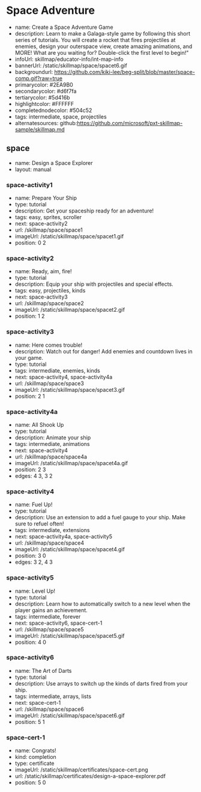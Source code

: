 # Space Adventure
* name: Create a Space Adventure Game
* description: Learn to make a Galaga-style game by following this short series of tutorials. You will create a rocket that fires projectiles at enemies, design your outerspace view, create amazing animations, and MORE!  What are you waiting for?  Double-click the first level to begin!" 
* infoUrl: skillmap/educator-info/int-map-info
* bannerUrl: /static/skillmap/space/spacet6.gif
* backgroundurl: https://github.com/kiki-lee/beg-split/blob/master/space-comp.gif?raw=true
* primarycolor: #2EA9B0
* secondarycolor: #d6f7fa
* tertiarycolor: #5d416b
* highlightcolor: #FFFFFF
* completednodecolor: #504c52
* tags: intermediate, space, projectiles
* alternatesources: github:https://github.com/microsoft/pxt-skillmap-sample/skillmap.md


## space
* name: Design a Space Explorer
* layout: manual

### space-activity1
* name: Prepare Your Ship
* type: tutorial
* description: Get your spaceship ready for an adventure!
* tags: easy, sprites, scroller
* next: space-activity2
* url: /skillmap/space/space1
* imageUrl: /static/skillmap/space/spacet1.gif
* position: 0 2

### space-activity2
* name: Ready, aim, fire!
* type: tutorial
* description: Equip your ship with projectiles and special effects.
* tags: easy, projectiles, kinds
* next: space-activity3
* url: /skillmap/space/space2
* imageUrl: /static/skillmap/space/spacet2.gif
* position: 1 2

### space-activity3
* name: Here comes trouble!
* description: Watch out for danger! Add enemies and countdown lives in your game.
* type: tutorial
* tags: intermediate, enemies, kinds
* next: space-activity4, space-activity4a
* url: /skillmap/space/space3
* imageUrl: /static/skillmap/space/spacet3.gif
* position: 2 1

### space-activity4a
* name: All Shook Up
* type: tutorial
* description: Animate your ship 
* tags: intermediate, animations
* next: space-activity4
* url: /skillmap/space/space4a
* imageUrl: /static/skillmap/space/spacet4a.gif
* position: 2 3
* edges: 4 3, 3 2

### space-activity4
* name: Fuel Up!
* type: tutorial
* description: Use an extension to add a fuel gauge to your ship. Make sure to refuel often!
* tags: intermediate, extensions
* next: space-activity4a, space-activity5
* url: /skillmap/space/space4
* imageUrl: /static/skillmap/space/spacet4.gif
* position: 3 0
* edges: 3 2, 4 3


### space-activity5
* name: Level Up!
* type: tutorial
* description: Learn how to automatically switch to a new level when the player gains an achievement.
* tags: intermediate, forever
* next: space-activity6, space-cert-1
* url: /skillmap/space/space5
* imageUrl: /static/skillmap/space/spacet5.gif
* position: 4 0

### space-activity6
* name: The Art of Darts
* type: tutorial
* description: Use arrays to switch up the kinds of darts fired from your ship.
* tags: intermediate, arrays, lists
* next: space-cert-1
* url: /skillmap/space/space6
* imageUrl: /static/skillmap/space/spacet6.gif
* position: 5 1

### space-cert-1
* name: Congrats!
* kind: completion
* type: certificate
* imageUrl: /static/skillmap/certificates/space-cert.png
* url: /static/skillmap/certificates/design-a-space-explorer.pdf
* position: 5 0


